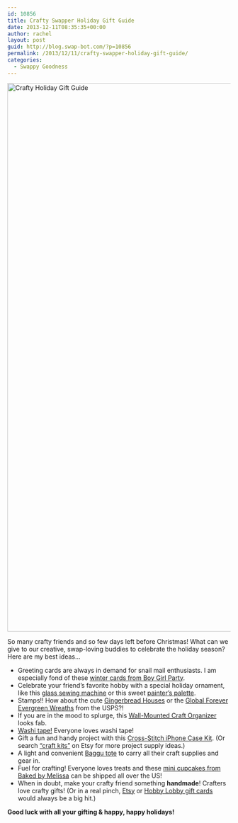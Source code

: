 ```yaml
---
id: 10856
title: Crafty Swapper Holiday Gift Guide
date: 2013-12-11T08:35:35+00:00
author: rachel
layout: post
guid: http://blog.swap-bot.com/?p=10856
permalink: /2013/12/11/crafty-swapper-holiday-gift-guide/
categories:
  - Swappy Goodness
---
```

<img src="http://blog.swap-bot.com/wp-content/uploads/2013/12/giftguide_craftholiday2.jpg" alt="Crafty Holiday Gift Guide" width="600" height="1239" class="alignnone size-full wp-image-10888" />

So many crafty friends and so few days left before Christmas! What can we give to our creative, swap-loving buddies to celebrate the holiday season? Here are my best ideas&#8230;

  * Greeting cards are always in demand for snail mail enthusiasts. I am especially fond of these [winter cards from Boy Girl Party](http://www.boygirlparty.com/shoppe/mini-edition/item/winterbikecardset.html).
  * Celebrate your friend&#8217;s favorite hobby with a special holiday ornament, like this [glass sewing machine](http://www.christmas-treasures.com/OldWorldChristmas/Catalog/GlassOrnaments/Household/Sewing-Machine-Glass-Ornament-32103.htm?gclid=CKiCh67CqLsCFa9lOgodsnMA7g) or this sweet [painter&#8217;s palette](http://www.bronners.com/product/personalized-paint-palette-glass-ornament.do?green=927C7887-6BBB-58AE-9F60-7BA9355025F0).
  * Stamps!! How about the cute [Gingerbread Houses](http://uspsstamps.com/stamps/gingerbread-houses) or the [Global Forever Evergreen Wreaths](http://uspsstamps.com/stamps/global-forever-evergreen-wreath) from the USPS?!
  * If you are in the mood to splurge, this [Wall-Mounted Craft Organizer](http://www.potterybarn.com/products/wall-mounted-craft-organizer/?pkey=cwall-organization&cm_src=wall-organization||NoFacet-_-NoFacet-_--_-) looks fab.
  * [Washi tape!](http://wishywashi.com) Everyone loves washi tape!
  * Gift a fun and handy project with this [Cross-Stitch iPhone Case Kit](http://www.purlsoho.com/purl/products/item/8967-Leese-Design-iPhone-5-Cases). (Or search [&#8220;craft kits&#8221;](https://www.etsy.com/search?q=craft%20kits&order=most_relevant&view_type=gallery&ship_to=US) on Etsy for more project supply ideas.)
  * A light and convenient [Baggu tote](https://baggu.com/shop/baggu/paintgreen) to carry all their craft supplies and gear in.
  * Fuel for crafting! Everyone loves treats and these [mini cupcakes from Baked by Melissa](http://www.bakedbymelissa.com/checkout/index.aspx) can be shipped all over the US!
  * When in doubt, make your crafty friend something **handmade**! Crafters love crafty gifts! (Or in a real pinch, [Etsy](https://www.etsy.com/giftcards/?ref=fp_giftcards) or [Hobby Lobby gift cards](http://shop.hobbylobby.com/gift-card/) would always be a big hit.)

**Good luck with all your gifting & happy, happy holidays!**